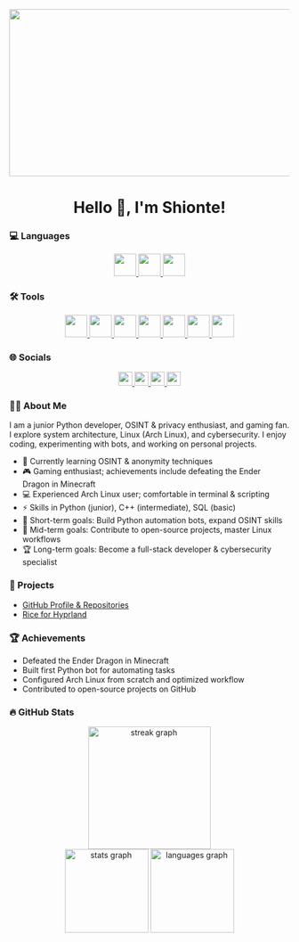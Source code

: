 <div align="center">
  <img height="300" width="600" src="[https://media.giphy.com/media/xUPGcEliCc7bETyfO8/giphy.gif](https://tenor.com/vvq50QI3DJ9.gif)" />
</div>

###

<h1 align="center">Hello 👋, I'm Shionte!</h1>

###

<h3 align="left">💻 Languages</h3>
<div align="center">
  <a href="https://www.python.org/" target="_blank">
    <img src="https://cdn.jsdelivr.net/gh/devicons/devicon/icons/python/python-original.svg" height="40" />
  </a>
  <a href="https://isocpp.org/" target="_blank">
    <img src="https://cdn.jsdelivr.net/gh/devicons/devicon/icons/cplusplus/cplusplus-original.svg" height="40" />
  </a>
  <a href="https://www.sqlite.org/index.html" target="_blank">
    <img src="https://cdn.jsdelivr.net/gh/devicons/devicon/icons/sqlite/sqlite-original.svg" height="40" />
  </a>
</div>

###

<h3 align="left">🛠 Tools</h3>
<div align="center">
  <a href="https://www.archlinux.org/" target="_blank">
    <img src="https://cdn.jsdelivr.net/gh/devicons/devicon/icons/linux/linux-original.svg" height="40" />
  </a>
  <a href="https://git-scm.com/" target="_blank">
    <img src="https://cdn.jsdelivr.net/gh/devicons/devicon/icons/git/git-original.svg" height="40" />
  </a>
  <a href="https://github.com/" target="_blank">
    <img src="https://cdn.jsdelivr.net/gh/devicons/devicon/icons/github/github-original.svg" height="40" />
  </a>
  <a href="https://www.vim.org/" target="_blank">
    <img src="https://cdn.jsdelivr.net/gh/devicons/devicon/icons/vim/vim-original.svg" height="40" />
  </a>
  <a href="https://www.jetbrains.com/pycharm/" target="_blank">
    <img src="https://cdn.jsdelivr.net/gh/devicons/devicon/icons/pycharm/pycharm-original.svg" height="40" />
  </a>
  <a href="https://www.docker.com/" target="_blank">
    <img src="https://cdn.jsdelivr.net/gh/devicons/devicon/icons/docker/docker-original.svg" height="40" />
  </a>
  <a href="https://code.visualstudio.com/" target="_blank">
    <img src="https://cdn.jsdelivr.net/gh/devicons/devicon/icons/vscode/vscode-original.svg" height="40" />
  </a>
</div>

###

<h3 align="left">🌐 Socials</h3>
<div align="center">
  <a href="t.me/TailsUser" target="_blank">
    <img src="https://img.shields.io/badge/Telegram-2CA5E0?style=for-the-badge&logo=telegram&logoColor=white" height="25" />
  </a>
  <a href="t.me/ShioHome" target="_blank">
    <img src="https://img.shields.io/badge/Telegram%20Channel-2CA5E0?style=for-the-badge&logo=telegram&logoColor=white" height="25" />
  </a>
  <a href="https://tiktok.com/@shioclub" target="_blank">
    <img src="https://img.shields.io/badge/TikTok-000000?style=for-the-badge&logo=tiktok&logoColor=white" height="25" />
  </a>
  <a href="https://discord.com/" target="_blank">
    <img src="https://img.shields.io/badge/Discord-5865F2?style=for-the-badge&logo=discord&logoColor=white" height="25" />
  </a>
</div>

###

<h3 align="left">👨‍💻 About Me</h3>

I am a junior Python developer, OSINT & privacy enthusiast, and gaming fan. I explore system architecture, Linux (Arch Linux), and cybersecurity. I enjoy coding, experimenting with bots, and working on personal projects.

- 🔭 Currently learning OSINT & anonymity techniques  
- 🎮 Gaming enthusiast; achievements include defeating the Ender Dragon in Minecraft  
- 💻 Experienced Arch Linux user; comfortable in terminal & scripting  
- ⚡ Skills in Python (junior), C++ (intermediate), SQL (basic)  
- 🎯 Short-term goals: Build Python automation bots, expand OSINT skills  
- 🏅 Mid-term goals: Contribute to open-source projects, master Linux workflows  
- 🏆 Long-term goals: Become a full-stack developer & cybersecurity specialist  

###

<h3 align="left">📂 Projects</h3>

- [GitHub Profile & Repositories](https://github.com/Shionte)  
- [Rice for Hyprland](https://github.com/shionte/SBHyprland/)  

###

<h3 align="left">🏆 Achievements</h3>

- Defeated the Ender Dragon in Minecraft  
- Built first Python bot for automating tasks  
- Configured Arch Linux from scratch and optimized workflow  
- Contributed to open-source projects on GitHub  

###

<h3 align="left">🔥 GitHub Stats</h3>

<div align="center">
  <img src="https://streak-stats.demolab.com?user=Shionte&locale=en&mode=daily&theme=dark&hide_border=false&border_radius=5&order=3" height="220" alt="streak graph"  />
</div>

<div align="center">
  <img src="https://github-readme-stats.vercel.app/api?username=Shionte&hide_title=false&hide_rank=false&show_icons=true&include_all_commits=true&count_private=true&disable_animations=false&theme=dracula&locale=en&hide_border=false&order=1" height="150" alt="stats graph"  />
  <img src="https://github-readme-stats.vercel.app/api/top-langs?username=Shionte&locale=en&hide_title=false&layout=compact&card_width=320&langs_count=5&theme=dracula&hide_border=false&order=2" height="150" alt="languages graph"  />
</div>

